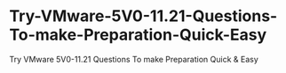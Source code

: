 # Try-VMware-5V0-11.21-Questions-To-make-Preparation-Quick-Easy
Try VMware 5V0-11.21 Questions To make Preparation Quick &amp; Easy
